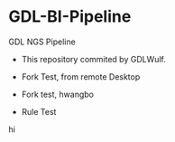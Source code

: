 # GDL-BI-Pipeline
GDL NGS Pipeline

- This repository commited by GDLWulf.



- Fork Test, from remote Desktop
- Fork test, hwangbo
- Rule Test

hi 